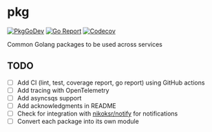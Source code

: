 # pkg

[![PkgGoDev](https://pkg.go.dev/badge/github.com/checkaayush/pkg)](https://pkg.go.dev/github.com/checkaayush/pkg)
[![Go Report](https://goreportcard.com/badge/github.com/checkaayush/pkg)](https://goreportcard.com/report/github.com/checkaayush/pkg)
[![Codecov](https://codecov.io/gh/checkaayush/pkg/branch/main/graph/badge.svg)](https://codecov.io/gh/checkaayush/pkg)

Common Golang packages to be used across services

## TODO

- [ ] Add CI (lint, test, coverage report, go report) using GitHub actions
- [ ] Add tracing with OpenTelemetry
- [ ] Add asyncsqs support
- [ ] Add acknowledgments in README
- [ ] Check for integration with [nikoksr/notify](github.com/nikoksr/notify) for notifications
- [ ] Convert each package into its own module
